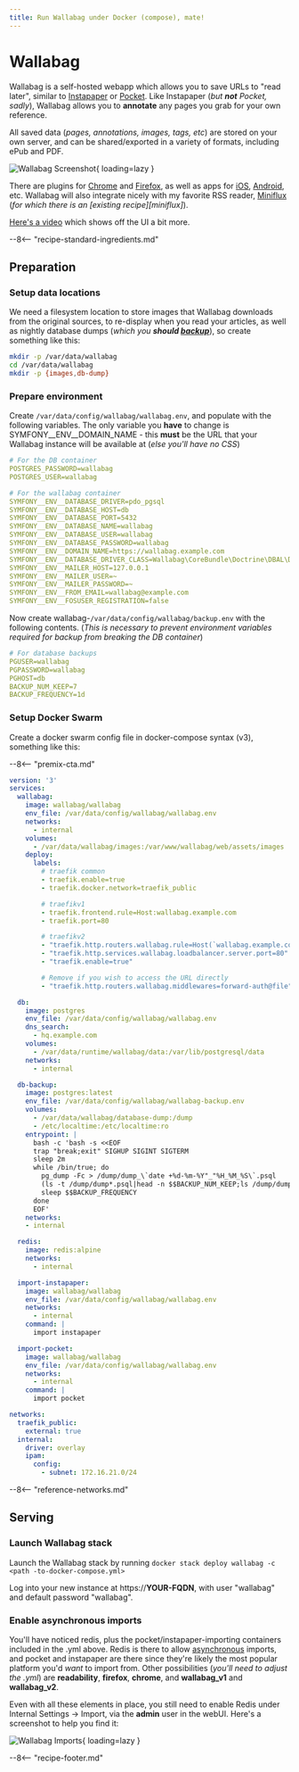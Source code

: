```yaml
---
title: Run Wallabag under Docker (compose), mate!
---
```


# Wallabag

Wallabag is a self-hosted webapp which allows you to save URLs to "read later", similar to [Instapaper](https://www.instapaper.com/u) or [Pocket](https://getpocket.com/a/). Like Instapaper (_but **not** Pocket, sadly_), Wallabag allows you to **annotate** any pages you grab for your own reference.

All saved data (_pages, annotations, images, tags, etc_) are stored on your own server, and can be shared/exported in a variety of formats, including ePub and PDF.

![Wallabag Screenshot](../images/wallabag.png){ loading=lazy }

There are plugins for [Chrome](https://chrome.google.com/webstore/detail/wallabagger/gbmgphmejlcoihgedabhgjdkcahacjlj) and [Firefox](https://addons.mozilla.org/firefox/addon/wallabagger/), as well as apps for [iOS](https://appsto.re/fr/YeqYfb.i), [Android](https://play.google.com/store/apps/details?id=fr.gaulupeau.apps.InThePoche), etc. Wallabag will also integrate nicely with my favorite RSS reader,  [Miniflux](https://miniflux.net/) (_for which there is an [existing recipe][miniflux]_).

[Here's a video](https://player.vimeo.com/video/167435064) which shows off the UI a bit more.

--8<-- "recipe-standard-ingredients.md"

## Preparation

### Setup data locations

We need a filesystem location to store images that Wallabag downloads from the original sources, to re-display when you read your articles, as well as nightly database dumps (_which you **should [backup](/recipes/duplicity/)**_), so create something like this:

```bash
mkdir -p /var/data/wallabag
cd /var/data/wallabag
mkdir -p {images,db-dump}
```

### Prepare environment

Create `/var/data/config/wallabag/wallabag.env`, and populate with the following variables. The only variable you **have** to change is SYMFONY__ENV__DOMAIN_NAME - this **must** be the URL that your Wallabag instance will be available at (_else you'll have no CSS_)

```yaml
# For the DB container
POSTGRES_PASSWORD=wallabag
POSTGRES_USER=wallabag

# For the wallabag container
SYMFONY__ENV__DATABASE_DRIVER=pdo_pgsql
SYMFONY__ENV__DATABASE_HOST=db
SYMFONY__ENV__DATABASE_PORT=5432
SYMFONY__ENV__DATABASE_NAME=wallabag
SYMFONY__ENV__DATABASE_USER=wallabag
SYMFONY__ENV__DATABASE_PASSWORD=wallabag
SYMFONY__ENV__DOMAIN_NAME=https://wallabag.example.com
SYMFONY__ENV__DATABASE_DRIVER_CLASS=Wallabag\CoreBundle\Doctrine\DBAL\Driver\CustomPostgreSQLDriver
SYMFONY__ENV__MAILER_HOST=127.0.0.1
SYMFONY__ENV__MAILER_USER=~
SYMFONY__ENV__MAILER_PASSWORD=~
SYMFONY__ENV__FROM_EMAIL=wallabag@example.com
SYMFONY__ENV__FOSUSER_REGISTRATION=false
```

Now create wallabag-`/var/data/config/wallabag/backup.env` with the following contents. (_This is necessary to prevent environment variables required for backup from breaking the DB container_)

```yaml
# For database backups
PGUSER=wallabag
PGPASSWORD=wallabag
PGHOST=db
BACKUP_NUM_KEEP=7
BACKUP_FREQUENCY=1d
```

### Setup Docker Swarm

Create a docker swarm config file in docker-compose syntax (v3), something like this:

--8<-- "premix-cta.md"

```yaml
version: '3'
services:
  wallabag:
    image: wallabag/wallabag
    env_file: /var/data/config/wallabag/wallabag.env
    networks:
      - internal
    volumes:
      - /var/data/wallabag/images:/var/www/wallabag/web/assets/images
    deploy:
      labels:
        # traefik common
        - traefik.enable=true
        - traefik.docker.network=traefik_public

        # traefikv1
        - traefik.frontend.rule=Host:wallabag.example.com
        - traefik.port=80     

        # traefikv2
        - "traefik.http.routers.wallabag.rule=Host(`wallabag.example.com`)"
        - "traefik.http.services.wallabag.loadbalancer.server.port=80"
        - "traefik.enable=true"

        # Remove if you wish to access the URL directly
        - "traefik.http.routers.wallabag.middlewares=forward-auth@file"

  db:
    image: postgres
    env_file: /var/data/config/wallabag/wallabag.env
    dns_search:
      - hq.example.com
    volumes:
      - /var/data/runtime/wallabag/data:/var/lib/postgresql/data
    networks:
      - internal

  db-backup:
    image: postgres:latest
    env_file: /var/data/config/wallabag/wallabag-backup.env
    volumes:
      - /var/data/wallabag/database-dump:/dump
      - /etc/localtime:/etc/localtime:ro
    entrypoint: |
      bash -c 'bash -s <<EOF
      trap "break;exit" SIGHUP SIGINT SIGTERM
      sleep 2m
      while /bin/true; do
        pg_dump -Fc > /dump/dump_\`date +%d-%m-%Y"_"%H_%M_%S\`.psql
        (ls -t /dump/dump*.psql|head -n $$BACKUP_NUM_KEEP;ls /dump/dump*.psql)|sort|uniq -u|xargs rm -- {}
        sleep $$BACKUP_FREQUENCY
      done
      EOF'
    networks:
    - internal

  redis:
    image: redis:alpine
    networks:
      - internal

  import-instapaper:
    image: wallabag/wallabag
    env_file: /var/data/config/wallabag/wallabag.env
    networks:
      - internal
    command: |
      import instapaper

  import-pocket:
    image: wallabag/wallabag
    env_file: /var/data/config/wallabag/wallabag.env
    networks:
      - internal
    command: |
      import pocket

networks:
  traefik_public:
    external: true
  internal:
    driver: overlay
    ipam:
      config:
        - subnet: 172.16.21.0/24
```

--8<-- "reference-networks.md"

## Serving

### Launch Wallabag stack

Launch the Wallabag stack by running ```docker stack deploy wallabag -c <path -to-docker-compose.yml>```

Log into your new instance at https://**YOUR-FQDN**, with user "wallabag" and default password "wallabag".

### Enable asynchronous imports

You'll have noticed redis, plus the pocket/instapaper-importing containers included in the .yml above. Redis is there to allow [asynchronous](https://github.com/wallabag/doc/blob/master/en/admin/asynchronous.md) imports, and pocket and instapaper are there since they're likely the most popular platform you'd _want_ to import from. Other possibilities (_you'll need to adjust the .yml_) are **readability**, **firefox**, **chrome**, and **wallabag_v1** and **wallabag_v2**.

Even with all these elements in place, you still need to enable Redis under Internal Settings -> Import, via the **admin** user in the webUI. Here's a screenshot to help you find it:

![Wallabag Imports](../images/wallabag_imports.png){ loading=lazy }

[^1]: If you wanted to expose the Wekan UI directly, you could remove the traefik-forward-auth from the design. I found the iOS app to be unreliable and clunky, so elected to leave my traefik-forward-auth enabled, and to simply use the webUI on my mobile devices instead. YMMMV.

[^2]: I've not tested the email integration, but you'd need an SMTP server listening on port 25 (_since we can't change the port_) to use it

--8<-- "recipe-footer.md"

